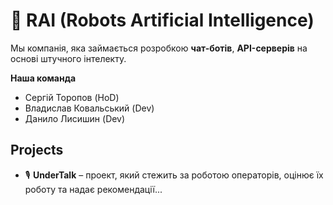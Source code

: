 # 🦾 RAI (Robots Artificial Intelligence)
Мы компанія, яка займається розробкою **чат-ботів**, **API-серверів** на основі штучного інтелекту.

**Наша команда**
* Сергій Торопов (HoD)
* Владислав Ковальський (Dev)
* Данило Лисишин (Dev)

## Projects
* 🎙️ **UnderTalk** – проект, який стежить за роботою операторів, оцінює їх роботу та надає рекомендації... 
